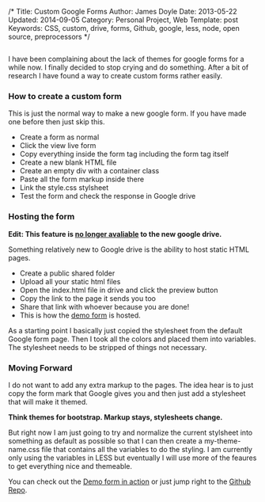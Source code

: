 /*
Title: Custom Google Forms
Author: James Doyle
Date: 2013-05-22
Updated: 2014-09-05
Category: Personal Project, Web
Template: post
Keywords: CSS, custom, drive, forms, Github, google, less, node, open source, preprocessors
*/

<div class="center">
  <img src="http://ohdoylerules.com/content/images/googleforms.png" alt="" align="middle">
</div>

I have been complaining about the lack of themes for google forms for a while now. I finally decided to stop crying and do something. After a bit of research I have found a way to create custom forms rather easily.

### How to create a custom form

This is just the normal way to make a new google form. If you have made one before then just skip this.

* Create a form as normal
* Click the view live form
* Copy everything inside the form tag including the form tag itself
* Create a new blank HTML file
* Create an empty div with a container class
* Paste all the form markup inside there
* Link the style.css stylsheet
* Test the form and check the response in Google drive

### Hosting the form

**Edit: This feature is [no longer avaliable](https://support.google.com/drive/answer/2881970?hl=en) to the new google drive.**

Something relatively new to Google drive is the ability to host static HTML pages.

* Create a public shared folder
* Upload all your static html files
* Open the index.html file in drive and click the preview button
* Copy the link to the page it sends you too
* Share that link with whoever because you are done!
* This is how the [demo form](https://googledrive.com/host/0B3SHb_huRFdyNENfQjVzSGpIOFU/index.html "Hosted Demo of custom Google Form") is hosted.

As a starting point I basically just copied the stylesheet from the default Google form page. Then I took all the colors and placed them into variables. The stylesheet needs to be stripped of things not necessary.

### Moving Forward

I do not want to add any extra markup to the pages. The idea hear is to just copy the form mark that Google gives you and then just add a stylesheet that will make it themed.

**Think themes for bootstrap. Markup stays, stylesheets change.**

But right now I am just going to try and normalize the current stylsheet into something as default as possible so that I can then create a my-theme-name.css file that contains all the variables to do the styling. I am currently only using the variables in LESS but eventually I will use more of the feaures to get everything nice and themeable.

You can check out the [Demo form in action](https://googledrive.com/host/0B3SHb_huRFdyNENfQjVzSGpIOFU/index.html "Hosted Demo of custom Google Form") or just jump right to the [Github Repo](https://github.com/james2doyle/google-form-styling "james2doyle/google-form-styling").
